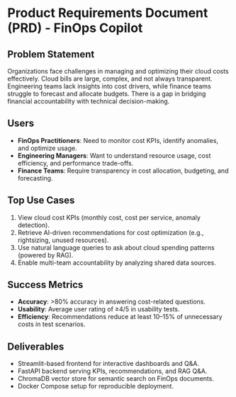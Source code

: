 # Product Requirements Document (PRD) - FinOps Copilot

## Problem Statement
Organizations face challenges in managing and optimizing their cloud costs effectively. Cloud bills are large, complex, and not always transparent. Engineering teams lack insights into cost drivers, while finance teams struggle to forecast and allocate budgets. There is a gap in bridging financial accountability with technical decision-making.

## Users
- **FinOps Practitioners**: Need to monitor cost KPIs, identify anomalies, and optimize usage.
- **Engineering Managers**: Want to understand resource usage, cost efficiency, and performance trade-offs.
- **Finance Teams**: Require transparency in cost allocation, budgeting, and forecasting.

## Top Use Cases
1. View cloud cost KPIs (monthly cost, cost per service, anomaly detection).
2. Retrieve AI-driven recommendations for cost optimization (e.g., rightsizing, unused resources).
3. Use natural language queries to ask about cloud spending patterns (powered by RAG).
4. Enable multi-team accountability by analyzing shared data sources.

## Success Metrics
- **Accuracy**: >80% accuracy in answering cost-related questions.
- **Usability**: Average user rating of ≥4/5 in usability tests.
- **Efficiency**: Recommendations reduce at least 10–15% of unnecessary costs in test scenarios.


## Deliverables
- Streamlit-based frontend for interactive dashboards and Q&A.
- FastAPI backend serving KPIs, recommendations, and RAG Q&A.
- ChromaDB vector store for semantic search on FinOps documents.
- Docker Compose setup for reproducible deployment.

